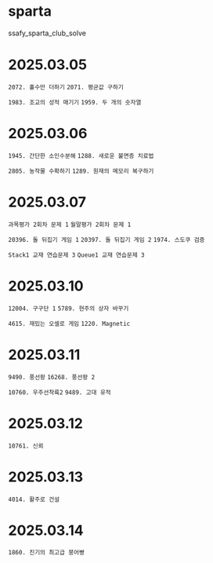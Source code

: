# sparta
ssafy_sparta_club_solve

# 2025.03.05
`2072. 홀수만 더하기`
`2071. 평균값 구하기`

`1983. 조교의 성적 매기기`
`1959. 두 개의 숫자열`

# 2025.03.06
`1945. 간단한 소인수분해`
`1288. 새로운 불면증 치료법`

`2805. 농작물 수확하기`
`1289. 원재의 메모리 복구하기`

# 2025.03.07
`과목평가 2회차 문제 1`
`월말평가 2회차 문제 1`

`20396. 돌 뒤집기 게임 1`
`20397. 돌 뒤집기 게임 2`
`1974. 스도쿠 검증`

`Stack1 교재 연습문제 3`
`Queue1 교재 연습문제 3`

# 2025.03.10
`12004. 구구단 1`
`5789. 현주의 상자 바꾸기`

`4615. 재밌는 오셀로 게임`
`1220. Magnetic`

# 2025.03.11
`9490. 풍선팡`
`16268. 풍선팡 2`

`10760. 우주선착륙2`
`9489. 고대 유적`

# 2025.03.12
`10761. 신뢰`

# 2025.03.13
`4014. 활주로 건설`

# 2025.03.14
`1860. 진기의 최고급 붕어빵`